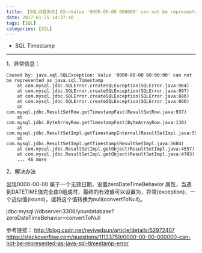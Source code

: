 ```yaml
---
title: 【SQL问题系列】02——Value '0000-00-00 000000' can not be represented as java.sql.Timestamp
date: 2017-01-25 14:37:40
tags: [SQL]
categories: [SQL]
---
```

- SQL Timestamp
<!-- more -->

--------------------------------


1、异常信息：

	Caused by: java.sql.SQLException: Value '0000-00-00 00:00:00' can not be represented as java.sql.Timestamp
		at com.mysql.jdbc.SQLError.createSQLException(SQLError.java:964)
		at com.mysql.jdbc.SQLError.createSQLException(SQLError.java:897)
		at com.mysql.jdbc.SQLError.createSQLException(SQLError.java:886)
		at com.mysql.jdbc.SQLError.createSQLException(SQLError.java:860)
		at com.mysql.jdbc.ResultSetRow.getTimestampFast(ResultSetRow.java:937)
		at com.mysql.jdbc.ByteArrayRow.getTimestampFast(ByteArrayRow.java:130)
		at com.mysql.jdbc.ResultSetImpl.getTimestampInternal(ResultSetImpl.java:5934)
		at com.mysql.jdbc.ResultSetImpl.getTimestamp(ResultSetImpl.java:5604)
		at com.mysql.jdbc.ResultSetImpl.getObject(ResultSetImpl.java:4557)
		at com.mysql.jdbc.ResultSetImpl.getObject(ResultSetImpl.java:4703)
		... 46 more
	

2、解决办法

出现0000-00-00 属于一个无效日期，设置zeroDateTimeBehavior 属性，当遇到DATETIME值完全由0组成时，最终的有效值可以设置为，异常(exception)，一个近似值(round)，或将这个值转换为null(convertToNull)。

jdbc:mysql://dbserver:3306/yourdatabase?zeroDateTimeBehavior=convertToNull

参考链接：
http://blog.csdn.net/revivedsun/article/details/52972407
https://stackoverflow.com/questions/11133759/0000-00-00-000000-can-not-be-represented-as-java-sql-timestamp-error